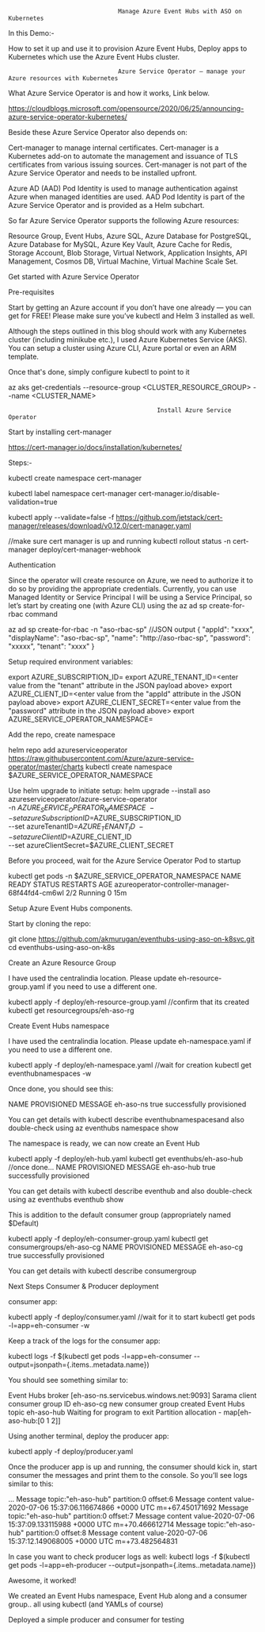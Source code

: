                                    Manage Azure Event Hubs with ASO on Kubernetes
                                                     
                                                     
In this Demo:-

How to set it up and use it to provision Azure Event Hubs,
Deploy apps to Kubernetes which use the Azure Event Hubs cluster.

                                   Azure Service Operator — manage your Azure resources with Kubernetes
                                                    
What Azure Service Operator is and how it works, Link below.

https://cloudblogs.microsoft.com/opensource/2020/06/25/announcing-azure-service-operator-kubernetes/

Beside these Azure Service Operator also depends on:

Cert-manager to manage internal certificates.
Cert-manager is a Kubernetes add-on to automate the management and issuance of TLS certificates from various issuing sources.
Cert-manager is not part of the Azure Service Operator and needs to be installed upfront.

Azure AD (AAD) Pod Identity is used to manage authentication against Azure when managed identities are used.
AAD Pod Identity is part of the Azure Service Operator and is provided as a Helm subchart.

So far Azure Service Operator supports the following Azure resources:

Resource Group,
Event Hubs,
Azure SQL,
Azure Database for PostgreSQL,
Azure Database for MySQL,
Azure Key Vault,
Azure Cache for Redis,
Storage Account,
Blob Storage,
Virtual Network,
Application Insights,
API Management,
Cosmos DB,
Virtual Machine,
Virtual Machine Scale Set.

Get started with Azure Service Operator

Pre-requisites

Start by getting an Azure account if you don’t have one already — you can get for FREE! Please make sure you’ve kubectl and Helm 3 installed as well.

Although the steps outlined in this blog should work with any Kubernetes cluster (including minikube etc.), I used Azure Kubernetes Service (AKS). You can setup a cluster using Azure CLI, Azure portal or even an ARM template. 

Once that's done, simply configure kubectl to point to it

az aks get-credentials --resource-group <CLUSTER_RESOURCE_GROUP> --name <CLUSTER_NAME>
 
                                              Install Azure Service Operator
                                                        
Start by installing cert-manager     

https://cert-manager.io/docs/installation/kubernetes/

Steps:-

kubectl create namespace cert-manager

kubectl label namespace cert-manager cert-manager.io/disable-validation=true

kubectl apply --validate=false -f https://github.com/jetstack/cert-manager/releases/download/v0.12.0/cert-manager.yaml

//make sure cert manager is up and running
kubectl rollout status -n cert-manager deploy/cert-manager-webhook

Authentication

Since the operator will create resource on Azure, we need to authorize it to do so by providing the appropriate credentials. Currently, you can use Managed Identity or Service Principal
I will be using a Service Principal, so let’s start by creating one (with Azure CLI) using the az ad sp create-for-rbac command

az ad sp create-for-rbac -n "aso-rbac-sp"
//JSON output
{
  "appId": "xxxx",
  "displayName": "aso-rbac-sp",
  "name": "http://aso-rbac-sp",
  "password": "xxxxx",
  "tenant": "xxxx"
}

Setup required environment variables:

export AZURE_SUBSCRIPTION_ID=<enter Azure subscription ID>
export AZURE_TENANT_ID=<enter value from the "tenant" attribute in the JSON payload above>
export AZURE_CLIENT_ID=<enter value from the "appId" attribute in the JSON payload above>
export AZURE_CLIENT_SECRET=<enter value from the "password" attribute in the JSON payload above>
export AZURE_SERVICE_OPERATOR_NAMESPACE=<name of the namespace into which ASO will be installed>

Add the repo, create namespace

helm repo add azureserviceoperator https://raw.githubusercontent.com/Azure/azure-service-operator/master/charts
kubectl create namespace $AZURE_SERVICE_OPERATOR_NAMESPACE

Use helm upgrade to initiate setup:
helm upgrade --install aso azureserviceoperator/azure-service-operator \
-n $AZURE_SERVICE_OPERATOR_NAMESPACE \
--set azureSubscriptionID=$AZURE_SUBSCRIPTION_ID \
--set azureTenantID=$AZURE_TENANT_ID \
--set azureClientID=$AZURE_CLIENT_ID \
--set azureClientSecret=$AZURE_CLIENT_SECRET

Before you proceed, wait for the Azure Service Operator Pod to startup

kubectl get pods -n $AZURE_SERVICE_OPERATOR_NAMESPACE
NAME                                              READY   STATUS    RESTARTS   AGE
azureoperator-controller-manager-68f44fd4-cm6wl   2/2     Running   0          15m

Setup Azure Event Hubs components.

Start by cloning the repo:

git clone https://github.com/akmurugan/eventhubs-using-aso-on-k8svc.git
cd eventhubs-using-aso-on-k8s

Create an Azure Resource Group

I have used the centralindia location. Please update eh-resource-group.yaml if you need to use a different one.

kubectl apply -f deploy/eh-resource-group.yaml
//confirm that its created
kubectl get resourcegroups/eh-aso-rg

Create Event Hubs namespace

I have used the centralindia location. Please update eh-namespace.yaml if you need to use a different one.

kubectl apply -f deploy/eh-namespace.yaml
//wait for creation
kubectl get eventhubnamespaces -w

Once done, you should see this:

NAME        PROVISIONED   MESSAGE
eh-aso-ns   true          successfully provisioned

You can get details with kubectl describe eventhubnamespacesand also double-check using az eventhubs namespace show

The namespace is ready, we can now create an Event Hub

kubectl apply -f deploy/eh-hub.yaml
kubectl get eventhubs/eh-aso-hub
//once done...
NAME        PROVISIONED   MESSAGE
eh-aso-hub  true          successfully provisioned

You can get details with kubectl describe eventhub and also double-check using az eventhubs eventhub show

This is addition to the default consumer group (appropriately named $Default)

kubectl apply -f deploy/eh-consumer-group.yaml
kubectl get consumergroups/eh-aso-cg
NAME        PROVISIONED   MESSAGE
eh-aso-cg  true          successfully provisioned

You can get details with kubectl describe consumergroup

Next Steps Consumer & Producer deployment

consumer app:

kubectl apply -f deploy/consumer.yaml
//wait for it to start
kubectl get pods -l=app=eh-consumer -w

Keep a track of the logs for the consumer app:

kubectl logs -f $(kubectl get pods -l=app=eh-consumer --output=jsonpath={.items..metadata.name})

You should see something similar to:

Event Hubs broker [eh-aso-ns.servicebus.windows.net:9093]
Sarama client consumer group ID eh-aso-cg
new consumer group created
Event Hubs topic eh-aso-hub
Waiting for program to exit
Partition allocation - map[eh-aso-hub:[0 1 2]]


Using another terminal, deploy the producer app:

kubectl apply -f deploy/producer.yaml

Once the producer app is up and running, the consumer should kick in, start consumer the messages and print them to the console. So you’ll see logs similar to this:

...
Message topic:"eh-aso-hub" partition:0 offset:6
Message content value-2020-07-06 15:37:06.116674866 +0000 UTC m=+67.450171692
Message topic:"eh-aso-hub" partition:0 offset:7
Message content value-2020-07-06 15:37:09.133115988 +0000 UTC m=+70.466612714
Message topic:"eh-aso-hub" partition:0 offset:8
Message content value-2020-07-06 15:37:12.149068005 +0000 UTC m=+73.482564831

In case you want to check producer logs as well: kubectl logs -f $(kubectl get pods -l=app=eh-producer --output=jsonpath={.items..metadata.name})

Awesome, it worked!

We created an Event Hubs namespace, Event Hub along and a consumer group.. all using kubectl (and YAMLs of course)

Deployed a simple producer and consumer for testing







